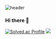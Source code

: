 ![header](https://capsule-render.vercel.app/api?type=rect&color=gradient&height=300&section=header&text=H.YeongEun's%20GitHub%20Profile&fontSize=50)


### Hi there 👋

<!--
**HYE0139/HYE0139** is a ✨ _special_ ✨ repository because its `README.md` (this file) appears on your GitHub profile.

Here are some ideas to get you started:

- 🔭 I’m currently working on ...
- 🌱 I’m currently learning ...
- 👯 I’m looking to collaborate on ...
- 🤔 I’m looking for help with ...
- 💬 Ask me about ...
- 📫 How to reach me: ...
- 😄 Pronouns: ...
- ⚡ Fun fact: ...
-->
 [![Solved.ac Profile](http://mazassumnida.wtf/api/v2/generate_badge?boj=bww0139)](https://solved.ac/profile/bww0139)
 <img src="http://mazandi.herokuapp.com/api?handle=bww0139&theme=cold"/>
